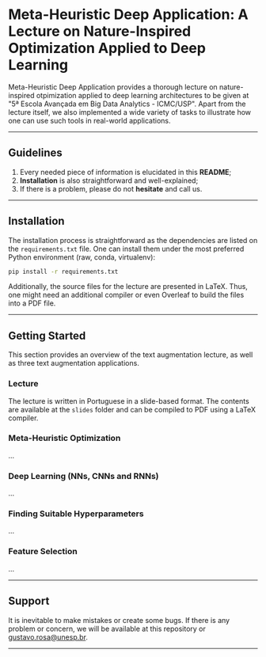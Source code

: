 # Meta-Heuristic Deep Application: A Lecture on Nature-Inspired Optimization Applied to Deep Learning

Meta-Heuristic Deep Application provides a thorough lecture on nature-inspired otpimization applied to deep learning architectures to be given at "5ª Escola Avançada em Big Data Analytics - ICMC/USP". Apart from the lecture itself, we also implemented a wide variety of tasks to illustrate how one can use such tools in real-world applications.

---

## Guidelines

1. Every needed piece of information is elucidated in this **README**;
2. **Installation** is also straightforward and well-explained;
3. If there is a problem, please do not **hesitate** and call us.

---

## Installation

The installation process is straightforward as the dependencies are listed on the `requirements.txt` file. One can install them under the most preferred Python environment (raw, conda, virtualenv):

```bash
pip install -r requirements.txt
```

Additionally, the source files for the lecture are presented in LaTeX. Thus, one might need an additional compiler or even Overleaf to build the files into a PDF file.

---

## Getting Started

This section provides an overview of the text augmentation lecture, as well as three text augmentation applications.

### Lecture

The lecture is written in Portuguese in a slide-based format. The contents are available at the `slides` folder and can be compiled to PDF using a LaTeX compiler.

### Meta-Heuristic Optimization

...

### Deep Learning (NNs, CNNs and RNNs)

...

### Finding Suitable Hyperparameters

...

### Feature Selection

...

---

## Support

It is inevitable to make mistakes or create some bugs. If there is any problem or concern, we will be available at this repository or gustavo.rosa@unesp.br.

---
